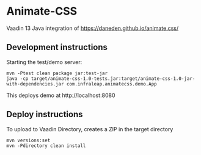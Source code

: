 # Animate-CSS

Vaadin 13 Java integration of
https://daneden.github.io/animate.css/

## Development instructions

Starting the test/demo server:
```
mvn -Ptest clean package jar:test-jar
java -cp target/animate-css-1.0-tests.jar:target/animate-css-1.0-jar-with-dependencies.jar com.infraleap.animatecss.demo.App
```

This deploys demo at http://localhost:8080


## Deploy instructions

To upload to Vaadin Directory, creates a ZIP in the target directory
```
mvn versions:set
mvn -Pdirectory clean install
```

